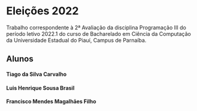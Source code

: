 # Eleições 2022
Trabalho correspondente à 2ª Avaliação da disciplina Programação III do período letivo 2022.1 do curso de Bacharelado em Ciência da Computação da Universidade Estadual do Piauí, Campus de Parnaíba.


## Alunos

#### Tiago da Silva Carvalho
#### Luis Henrique Sousa Brasil
#### Francisco Mendes Magalhães Filho
